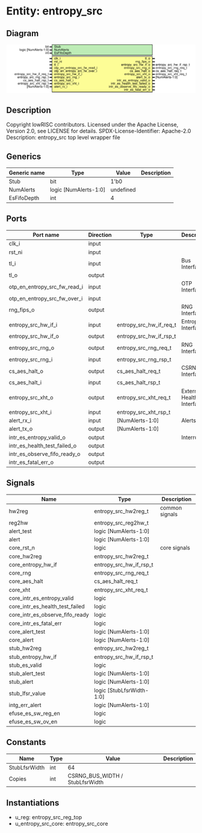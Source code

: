 # Entity: entropy_src

## Diagram

![Diagram](entropy_src.svg "Diagram")
## Description

Copyright lowRISC contributors.
 Licensed under the Apache License, Version 2.0, see LICENSE for details.
 SPDX-License-Identifier: Apache-2.0
 Description: entropy_src top level wrapper file
 
## Generics

| Generic name | Type                  | Value     | Description |
| ------------ | --------------------- | --------- | ----------- |
| Stub         | bit                   | 1'b0      |             |
| NumAlerts    | logic [NumAlerts-1:0] | undefined |             |
| EsFifoDepth  | int                   | 4         |             |
## Ports

| Port name                    | Direction | Type                    | Description                    |
| ---------------------------- | --------- | ----------------------- | ------------------------------ |
| clk_i                        | input     |                         |                                |
| rst_ni                       | input     |                         |                                |
| tl_i                         | input     |                         | Bus Interface                  |
| tl_o                         | output    |                         |                                |
| otp_en_entropy_src_fw_read_i | input     |                         | OTP Interface                  |
| otp_en_entropy_src_fw_over_i | input     |                         |                                |
| rng_fips_o                   | output    |                         | RNG Interface                  |
| entropy_src_hw_if_i          | input     | entropy_src_hw_if_req_t | Entropy Interface              |
| entropy_src_hw_if_o          | output    | entropy_src_hw_if_rsp_t |                                |
| entropy_src_rng_o            | output    | entropy_src_rng_req_t   | RNG Interface                  |
| entropy_src_rng_i            | input     | entropy_src_rng_rsp_t   |                                |
| cs_aes_halt_o                | output    | cs_aes_halt_req_t       | CSRNG Interface                |
| cs_aes_halt_i                | input     | cs_aes_halt_rsp_t       |                                |
| entropy_src_xht_o            | output    | entropy_src_xht_req_t   | External Health Test Interface |
| entropy_src_xht_i            | input     | entropy_src_xht_rsp_t   |                                |
| alert_rx_i                   | input     | [NumAlerts-1:0]         | Alerts                         |
| alert_tx_o                   | output    | [NumAlerts-1:0]         |                                |
| intr_es_entropy_valid_o      | output    |                         | Interrupts                     |
| intr_es_health_test_failed_o | output    |                         |                                |
| intr_es_observe_fifo_ready_o | output    |                         |                                |
| intr_es_fatal_err_o          | output    |                         |                                |
## Signals

| Name                            | Type                      | Description     |
| ------------------------------- | ------------------------- | --------------- |
| hw2reg                          | entropy_src_hw2reg_t      | common signals  |
| reg2hw                          | entropy_src_reg2hw_t      |                 |
| alert_test                      | logic [NumAlerts-1:0]     |                 |
| alert                           | logic [NumAlerts-1:0]     |                 |
| core_rst_n                      | logic                     | core signals    |
| core_hw2reg                     | entropy_src_hw2reg_t      |                 |
| core_entropy_hw_if              | entropy_src_hw_if_rsp_t   |                 |
| core_rng                        | entropy_src_rng_req_t     |                 |
| core_aes_halt                   | cs_aes_halt_req_t         |                 |
| core_xht                        | entropy_src_xht_req_t     |                 |
| core_intr_es_entropy_valid      | logic                     |                 |
| core_intr_es_health_test_failed | logic                     |                 |
| core_intr_es_observe_fifo_ready | logic                     |                 |
| core_intr_es_fatal_err          | logic                     |                 |
| core_alert_test                 | logic [NumAlerts-1:0]     |                 |
| core_alert                      | logic [NumAlerts-1:0]     |                 |
| stub_hw2reg                     | entropy_src_hw2reg_t      |                 |
| stub_entropy_hw_if              | entropy_src_hw_if_rsp_t   |                 |
| stub_es_valid                   | logic                     |                 |
| stub_alert_test                 | logic [NumAlerts-1:0]     |                 |
| stub_alert                      | logic [NumAlerts-1:0]     |                 |
| stub_lfsr_value                 | logic [StubLfsrWidth-1:0] |                 |
| intg_err_alert                  | logic [NumAlerts-1:0]     |                 |
| efuse_es_sw_reg_en              | logic                     |                 |
| efuse_es_sw_ov_en               | logic                     |                 |
## Constants

| Name          | Type | Value                           | Description |
| ------------- | ---- | ------------------------------- | ----------- |
| StubLfsrWidth | int  | 64                              |             |
| Copies        | int  | CSRNG_BUS_WIDTH / StubLfsrWidth |             |
## Instantiations

- u_reg: entropy_src_reg_top
- u_entropy_src_core: entropy_src_core
